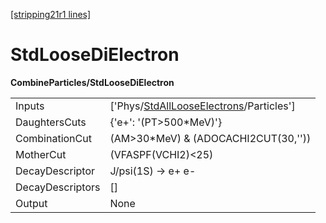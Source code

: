 [[stripping21r1 lines]](./stripping21r1-index)

# StdLooseDiElectron

**CombineParticles/StdLooseDiElectron**

|                  |                                                                                                   |
|------------------|---------------------------------------------------------------------------------------------------|
| Inputs           | ['Phys/[StdAllLooseElectrons](./stripping21r1-commonparticles-stdalllooseelectrons)/Particles'] |
| DaughtersCuts    | {'e+': '(PT\>500\*MeV)'}                                                                          |
| CombinationCut   | (AM\>30\*MeV) & (ADOCACHI2CUT(30,''))                                                             |
| MotherCut        | (VFASPF(VCHI2)\<25)                                                                               |
| DecayDescriptor  | J/psi(1S) -\> e+ e-                                                                               |
| DecayDescriptors | []                                                                                              |
| Output           | None                                                                                              |
